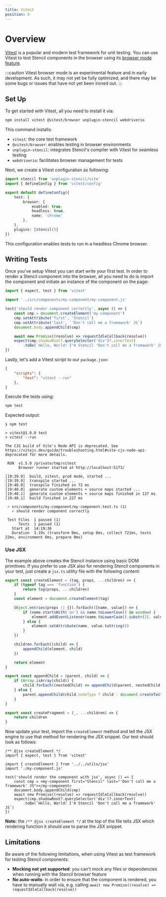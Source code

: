 ```yaml
---
title: Vitest
position: 5
---
```


# Overview

[Vitest](https://vitest.dev/) is a popular and modern test framework for unit testing. You can use Vitest to test Stencil components in the browser using its [browser mode feature](https://vitest.dev/guide/browser.html).

:::caution
Vitest browser mode is an experimental feature and in early development. As such, it may not yet be fully optimized, and there may be some bugs or issues that have not yet been ironed out.
:::

## Set Up

To get started with Vitest, all you need to install it via:

```bash npm2yarn
npm install vitest @vitest/browser unplugin-stencil webdriverio
```

This command installs:

- `vitest`: the core test framework
- `@vitest/browser`: enables testing in browser environments
- `unplugin-stencil`: integrates Stencil's compiler with Vitest for seamless testing
- `webdriverio`: facilitates browser management for tests

Next, we create a Vitest configuration as following:

```ts title="vitest.config.ts"
import stencil from 'unplugin-stencil/vite'
import { defineConfig } from 'vitest/config'

export default defineConfig({
    test: {
        browser: {
            enabled: true,
            headless: true,
            name: 'chrome'
        },
    },
    plugins: [stencil()]
})
```

This configuration enables tests to run in a headless Chrome browser.

## Writing Tests

Once you've setup Vitest you can start write your first test. In order to render a Stencil component into the browser, all you need to do is import the component and initiate an instance of the component on the page:

```ts title="src/components/my-component/my-component.test.ts"
import { expect, test } from 'vitest'

import '../src/components/my-component/my-component.js'

test('should render component correctly', async () => {
    const cmp = document.createElement('my-component')
    cmp.setAttribute('first', 'Stencil')
    cmp.setAttribute('last', `'Don't call me a framework' JS`)
    document.body.appendChild(cmp)

    await new Promise((resolve) => requestIdleCallback(resolve))
    expect(cmp.shadowRoot?.querySelector('div')?.innerText)
        .toBe(`Hello, World! I'm Stencil 'Don't call me a framework' JS`)
})
```

Lastly, let's add a Vitest script to our `package.json`:

```json
{
    "scripts": {
        "test": "vitest --run"
    },
}
```

Execute the tests using:

```bash npm2yarn
npm test
```

Expected output:

```
❯ npm test

> vitest@1.0.0 test
> vitest --run

The CJS build of Vite's Node API is deprecated. See https://vitejs.dev/guide/troubleshooting.html#vite-cjs-node-api-deprecated for more details.

 RUN  v1.5.0 /private/tmp/vitest
      Browser runner started at http://localhost:5173/

[19:39.9]  build, vitest, prod mode, started ...
[19:39.9]  transpile started ...
[19:40.0]  transpile finished in 72 ms
[19:40.0]  generate custom elements + source maps started ...
[19:40.1]  generate custom elements + source maps finished in 137 ms
[19:40.1]  build finished in 227 ms

 ✓ src/components/my-component/my-component.test.ts (1)
   ✓ should render component correctly

 Test Files  1 passed (1)
      Tests  1 passed (1)
   Start at  14:19:36
   Duration  3.19s (transform 0ms, setup 0ms, collect 721ms, tests 22ms, environment 0ms, prepare 0ms)

```

### Use JSX

The example above creates the Stencil instance using basic DOM primitives. If you prefer to use JSX also for rendering Stencil components in your test, just create a `jsx.ts` utility file with the following content:

```ts title="src/utils/jsx.ts"
export const createElement = (tag, props, ...children) => {
    if (typeof tag === 'function') {
        return tag(props, ...children)
    }
    const element = document.createElement(tag)

    Object.entries(props || {}).forEach(([name, value]) => {
        if (name.startsWith('on') && name.toLowerCase() in window) {
            element.addEventListener(name.toLowerCase().substr(2), value)
        } else {
            element.setAttribute(name, value.toString())
        }
    })

    children.forEach((child) => {
        appendChild(element, child)
    })

    return element
}

export const appendChild = (parent, child) => {
    if (Array.isArray(child)) {
        child.forEach((nestedChild) => appendChild(parent, nestedChild))
    } else {
        parent.appendChild(child.nodeType ? child : document.createTextNode(child))
    }
}

export const createFragment = (_, ...children) => {
    return children
}
```

Now update your test, import the `createElement` method and tell the JSX engine to use that method for rendering the JSX snippet. Our test should look as follows:

```tsx title="src/components/my-component/my-component.test.tsx"
/** @jsx createElement */
import { expect, test } from 'vitest'

import { createElement } from '../../utils/jsx'
import './my-component.js'

test('should render the component with jsx', async () => {
    const cmp = <my-component first="Stencil" last="'Don't call me a framework' JS"></my-component>
    document.body.appendChild(cmp)
    await new Promise((resolve) => requestIdleCallback(resolve))
    expect(cmp.shadowRoot?.querySelector('div')?.innerText)
        .toBe(`Hello, World! I'm Stencil 'Don't call me a framework' JS`)
})
```

__Note:__ the `/** @jsx createElement */` at the top of the file tells JSX which rendering function it should use to parse the JSX snippet.

## Limitations

Be aware of the following limitations, when using Vitest as test framework for testing Stencil components:

- __Mocking not yet supported__: you can't mock any files or dependencies when running with the Stencil browser feature
- __No auto-waits__: in order to ensure that the component is rendered, you have to manually wait via, e.g. calling `await new Promise((resolve) => requestIdleCallback(resolve))`